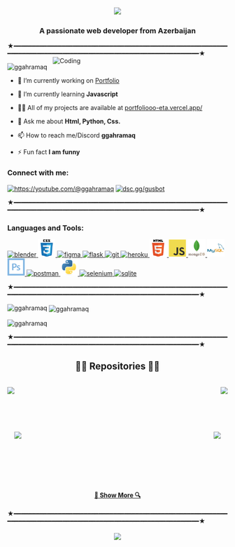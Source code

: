 <h3 align="center">
  <img src="https://readme-typing-svg.herokuapp.com/?lines=Hi+There!+👋;+Im+Ggahramaq!;&center=true&size=30">
</h3>
<h3 align="center">A passionate web developer from Azerbaijan</h3>
★━━━━━━━━━━━━━━━━━━━━━━━━━━━━━━━━━━━━━━━━━━━━━━━━━━━━━━━━━━━━━━━━━━━━━━━━━━━━━━━━━━━━━━━━━━━━━━━━━━━━━━━━━━━━━━★
<img align="right" alt="Coding" width="400" src="https://cdn.dribbble.com/users/1162077/screenshots/3848914/media/7ed7d5ca074b48b328150e5a231e8d1f.gif">

<p align="left"> <img src="https://komarev.com/ghpvc/?username=ggahramaq&label=Profile%20views&color=0e75b6&style=flat" alt="ggahramaq" /> </p>

- 🔭 I’m currently working on [Portfolio](portfoliooo-eta.vercel.app/)

- 🌱 I’m currently learning **Javascript**

- 👨‍💻 All of my projects are available at [portfoliooo-eta.vercel.app/](portfoliooo-eta.vercel.app/)

- 💬 Ask me about **Html, Python, Css.**

- 📫 How to reach me/Discord **ggahramaq**

- ⚡ Fun fact **I am funny**



<h3 align="left">Connect with me:</h3>
<p align="left">
<a href="https://www.youtube.com/c/https://youtube.com/@ggahramaq" target="blank"><img align="center" src="https://raw.githubusercontent.com/rahuldkjain/github-profile-readme-generator/master/src/images/icons/Social/youtube.svg" alt="https://youtube.com/@ggahramaq" height="30" width="40" /></a>
<a href="https://discord.gg/dsc.gg/gusbot" target="blank"><img align="center" src="https://raw.githubusercontent.com/rahuldkjain/github-profile-readme-generator/master/src/images/icons/Social/discord.svg" alt="dsc.gg/gusbot" height="30" width="40" /></a>
</p>

★━━━━━━━━━━━━━━━━━━━━━━━━━━━━━━━━━━━━━━━━━━━━━━━━━━━━━━━━━━━━━━━━━━━━━━━━━━━━━━━━━━━━━━━━━━━━━━━━━━━━━━━━━━━━━━★

<h3 align="left">Languages and Tools:</h3>
<p align="left"> <a href="https://www.blender.org/" target="_blank" rel="noreferrer"> <img src="https://download.blender.org/branding/community/blender_community_badge_white.svg" alt="blender" width="40" height="40"/> </a> <a href="https://www.w3schools.com/css/" target="_blank" rel="noreferrer"> <img src="https://raw.githubusercontent.com/devicons/devicon/master/icons/css3/css3-original-wordmark.svg" alt="css3" width="40" height="40"/> </a> <a href="https://www.figma.com/" target="_blank" rel="noreferrer"> <img src="https://www.vectorlogo.zone/logos/figma/figma-icon.svg" alt="figma" width="40" height="40"/> </a> <a href="https://flask.palletsprojects.com/" target="_blank" rel="noreferrer"> <img src="https://www.vectorlogo.zone/logos/pocoo_flask/pocoo_flask-icon.svg" alt="flask" width="40" height="40"/> </a> <a href="https://git-scm.com/" target="_blank" rel="noreferrer"> <img src="https://www.vectorlogo.zone/logos/git-scm/git-scm-icon.svg" alt="git" width="40" height="40"/> </a> <a href="https://heroku.com" target="_blank" rel="noreferrer"> <img src="https://www.vectorlogo.zone/logos/heroku/heroku-icon.svg" alt="heroku" width="40" height="40"/> </a> <a href="https://www.w3.org/html/" target="_blank" rel="noreferrer"> <img src="https://raw.githubusercontent.com/devicons/devicon/master/icons/html5/html5-original-wordmark.svg" alt="html5" width="40" height="40"/> </a> <a href="https://developer.mozilla.org/en-US/docs/Web/JavaScript" target="_blank" rel="noreferrer"> <img src="https://raw.githubusercontent.com/devicons/devicon/master/icons/javascript/javascript-original.svg" alt="javascript" width="40" height="40"/> </a> <a href="https://www.mongodb.com/" target="_blank" rel="noreferrer"> <img src="https://raw.githubusercontent.com/devicons/devicon/master/icons/mongodb/mongodb-original-wordmark.svg" alt="mongodb" width="40" height="40"/> </a> <a href="https://www.mysql.com/" target="_blank" rel="noreferrer"> <img src="https://raw.githubusercontent.com/devicons/devicon/master/icons/mysql/mysql-original-wordmark.svg" alt="mysql" width="40" height="40"/> </a> <a href="https://www.photoshop.com/en" target="_blank" rel="noreferrer"> <img src="https://raw.githubusercontent.com/devicons/devicon/master/icons/photoshop/photoshop-line.svg" alt="photoshop" width="40" height="40"/> </a> <a href="https://postman.com" target="_blank" rel="noreferrer"> <img src="https://www.vectorlogo.zone/logos/getpostman/getpostman-icon.svg" alt="postman" width="40" height="40"/> </a> <a href="https://www.python.org" target="_blank" rel="noreferrer"> <img src="https://raw.githubusercontent.com/devicons/devicon/master/icons/python/python-original.svg" alt="python" width="40" height="40"/> </a> <a href="https://www.selenium.dev" target="_blank" rel="noreferrer"> <img src="https://raw.githubusercontent.com/detain/svg-logos/780f25886640cef088af994181646db2f6b1a3f8/svg/selenium-logo.svg" alt="selenium" width="40" height="40"/> </a> <a href="https://www.sqlite.org/" target="_blank" rel="noreferrer"> <img src="https://www.vectorlogo.zone/logos/sqlite/sqlite-icon.svg" alt="sqlite" width="40" height="40"/> </a> </p>

★━━━━━━━━━━━━━━━━━━━━━━━━━━━━━━━━━━━━━━━━━━━━━━━━━━━━━━━━━━━━━━━━━━━━━━━━━━━━━━━━━━━━━━━━━━━━━━━━━━━━━━━━━━━━━━★

<p><img align="left" src="https://github-readme-stats.vercel.app/api/top-langs?username=ggahramaq&show_icons=true&locale=en&layout=compact" alt="ggahramaq" /></p>

<p>&nbsp;<img align="center" src="https://github-readme-stats.vercel.app/api?username=ggahramaq&show_icons=true&locale=en" alt="ggahramaq" /></p>

<p><img align="center" src="https://github-readme-streak-stats.herokuapp.com/?user=ggahramaq&" alt="ggahramaq" /></p>


★━━━━━━━━━━━━━━━━━━━━━━━━━━━━━━━━━━━━━━━━━━━━━━━━━━━━━━━━━━━━━━━━━━━━━━━━━━━━━━━━━━━━━━━━━━━━━━━━━━━━━━━━━━━━━━★

<h2 align="center">👨‍💻 Repositories 👨‍💻</h2>
<br>
<div width="100%" align="center">
  <a align="right" href="https://github.com/Ggahramaq/passwordgenerator"><img align="left" height="115" src="https://github-readme-stats.vercel.app/api/pin/?username=ggahramaq&repo=passwordgenerator&theme=react&border_color=61dafb&border_radius=10"></a>
  <a align="left" href="https://github.com/ggahramaq/clock"><img align="right" height="115" src="https://github-readme-stats.vercel.app/api/pin/?username=ggahramaq&repo=clock&theme=react&border_color=61dafb&border_radius=10"></a>
</div>
<br/><br/><br/><br/><br/><br/>
<div width="100%" align="center">
  <a align="left" href="https://github.com/ggahramaq/tictactoe"><img align="left" height="115" src="https://github-readme-stats.vercel.app/api/pin/?username=ggahramaq&repo=tictactoe&theme=react&border_color=61dafb&border_radius=10"></a>
  <a align="right" href="https://github.com/ggahramaq/aiimagegenerator"><img align="right" height="115" src="https://github-readme-stats.vercel.app/api/pin/?username=ggahramaq&repo=aiimagegenerator&theme=react&border_color=61dafb&border_radius=10"></a>
</div>

<br><br><br><br><br><br>

<h4 align="center">
  <a href="https://github.com/Ggahramaq?tab=repositories" title="Show Repositories">🔎 Show More 🔍</a>
</h4>



★━━━━━━━━━━━━━━━━━━━━━━━━━━━━━━━━━━━━━━━━━━━━━━━━━━━━━━━━━━━━━━━━━━━━━━━━━━━━━━━━━━━━━━━━━━━━━━━━━━━━━━━━━━━━━━★

<h4 align="center">
  <img src="https://readme-typing-svg.herokuapp.com/?lines=Goodbye+👋+!;&center=true&size=30">
</h4>

